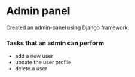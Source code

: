 # Admin panel
Created an admin-panel using Django framework.

### Tasks that an admin can perform

- add a new user
- update the user profile
- delete a user
 


